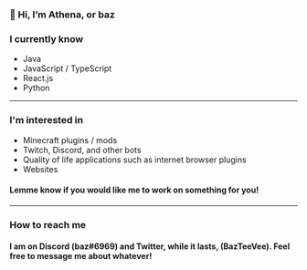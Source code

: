 ### 👋 Hi, I’m Athena, or baz

### I currently know
- Java
- JavaScript / TypeScript
- React.js
- Python
---
### I'm interested in
- Minecraft plugins / mods
- Twitch, Discord, and other bots
- Quality of life applications such as internet browser plugins
- Websites

#### Lemme know if you would like me to work on something for you!
---
### How to reach me
#### I am on Discord (baz#6969) and Twitter, while it lasts, (BazTeeVee). Feel free to message me about whatever! 
